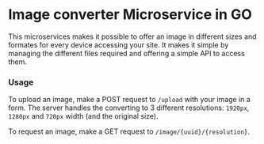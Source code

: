 # Image converter Microservice in GO

This microservices makes it possible to offer an image in different sizes and formates for every device accessing your site. It makes it simple by managing the different files required and offering a simple API to access them.

### Usage

To upload an image, make a POST request to `/upload` with your image in a form. The server handles the converting to 3 different resolutions: `1920px`, `1280px` and `720px` width (and the original size).

To request an image, make a GET request to `/image/{uuid}/{resolution}`.